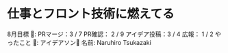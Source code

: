 # 仕事とフロント技術に燃えてる

8月目標 🚀: PRマージ：3 / 7
PR確認： 2 / 9
アイデア投稿：3 / 4
広報： 1 / 2
やったこと 📝: アイデアソン🚀
名前: Naruhiro Tsukazaki